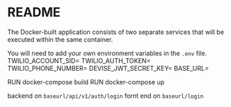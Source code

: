 # README
The Docker-built application consists of two separate services that will be executed within the same container. 

You will need to add your own environment variables in the `.env` file.
TWILIO_ACCOUNT_SID=
TWILIO_AUTH_TOKEN=
TWILIO_PHONE_NUMBER=
DEVISE_JWT_SECRET_KEY=
BASE_URL=


RUN docker-compose build 
RUN docker-compose up

backend on `baseurl/api/v1/auth/login`
fornt end on `baseurl/login`
